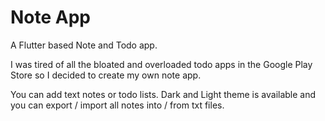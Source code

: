 # Note App

A Flutter based Note and Todo app.

I was tired of all the bloated and overloaded todo apps in the
Google Play Store so I decided to create my own note app.

You can add text notes or todo lists. 
Dark and Light theme is available and you can export / import
all notes into / from txt files.
